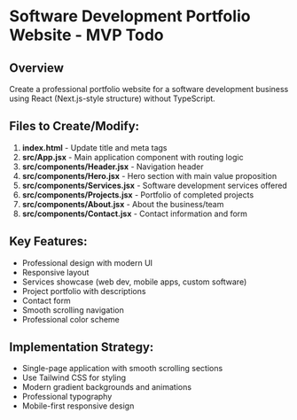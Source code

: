 # Software Development Portfolio Website - MVP Todo

## Overview
Create a professional portfolio website for a software development business using React (Next.js-style structure) without TypeScript.

## Files to Create/Modify:
1. **index.html** - Update title and meta tags
2. **src/App.jsx** - Main application component with routing logic
3. **src/components/Header.jsx** - Navigation header
4. **src/components/Hero.jsx** - Hero section with main value proposition
5. **src/components/Services.jsx** - Software development services offered
6. **src/components/Projects.jsx** - Portfolio of completed projects
7. **src/components/About.jsx** - About the business/team
8. **src/components/Contact.jsx** - Contact information and form

## Key Features:
- Professional design with modern UI
- Responsive layout
- Services showcase (web dev, mobile apps, custom software)
- Project portfolio with descriptions
- Contact form
- Smooth scrolling navigation
- Professional color scheme

## Implementation Strategy:
- Single-page application with smooth scrolling sections
- Use Tailwind CSS for styling
- Modern gradient backgrounds and animations
- Professional typography
- Mobile-first responsive design